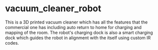# vacuum_cleaner_robot
This is a 3D printed vacuum cleaner which has all the features that the commercial one has including auto return to home for charging and mapping of the room. The robot's charging dock is also a smart charging dock which guides the robot in alignment with the itself using custom IR codes.
